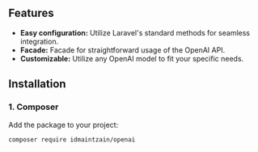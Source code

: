 ## Features

* **Easy configuration:** Utilize Laravel's standard methods for seamless integration.
* **Facade:** Facade for straightforward usage of the OpenAI API.
* **Customizable:** Utilize any OpenAI model to fit your specific needs.

## Installation

### 1. Composer

Add the package to your project:

```bash
composer require idmaintzain/openai
